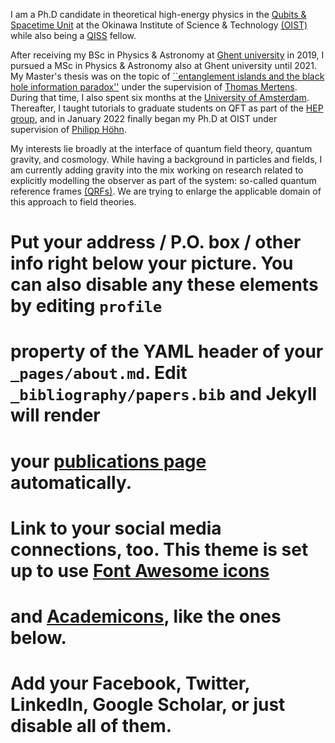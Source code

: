 I am a Ph.D candidate in theoretical high-energy physics in the [Qubits & Spacetime Unit](https://groups.oist.jp/quast) at the Okinawa Institute of Science
& Technology [(OIST)](https://www.oist.jp/) while also being a [QISS](https://www.qiss.fr/) fellow. 

After receiving my BSc in Physics & Astronomy at [Ghent university](https://www.ugent.be/en) in 2019, I pursued a MSc in Physics & Astronomy also at Ghent university until 2021. 
My Master's thesis was on the topic of [``entanglement islands and the black hole information paradox''](https://lib.ugent.be/en/catalog/rug01:003008213?i=1&q=Julian+De+Vuyst) 
under the supervision of [Thomas Mertens](https://www.ugent.be/en/research/explorer/eu-trackrecord/heu/heu-erc/bhhqg.htm). During that time, I also 
spent six months at the [University of Amsterdam](https://www.uva.nl/en?cb). Thereafter, I taught tutorials to graduate students on QFT as part of the [HEP group](https://hepth.ugent.be/), 
and in January 2022 finally began my Ph.D at OIST under supervision of [Philipp Höhn](https://groups.oist.jp/quast/philipp-hoehn).

My interests lie broadly at the interface of quantum field theory, quantum gravity, and cosmology. While having a background in particles and fields, I am currently 
adding gravity into the mix working on research related to explicitly modelling the observer as part of the system: so-called quantum reference frames [(QRFs)](https://groups.oist.jp/quast/quantum-reference-systems-and-quantum-general-covariance). 
We are trying to enlarge the applicable domain of this approach to field theories.

# Put your address / P.O. box / other info right below your picture. You can also disable any these elements by editing `profile` 
# property of the YAML header of your `_pages/about.md`. Edit `_bibliography/papers.bib` and Jekyll will render 
# your [publications page](/al-folio/publications/) automatically.

# Link to your social media connections, too. This theme is set up to use [Font Awesome icons](http://fortawesome.github.io/Font-Awesome/) 
# and [Academicons](https://jpswalsh.github.io/academicons/), like the ones below. 
# Add your Facebook, Twitter, LinkedIn, Google Scholar, or just disable all of them.